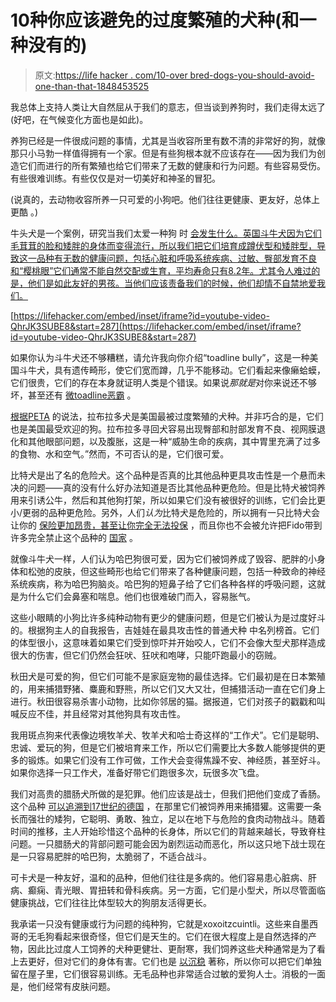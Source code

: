 # 10种你应该避免的过度繁殖的犬种(和一种没有的)

> 原文:[https://life hacker . com/10-over bred-dogs-you-should-avoid-one-than-that-1848453525](https://lifehacker.com/10-overbred-dogs-you-should-avoid-and-one-that-isn-t-1848453525)

我总体上支持人类让大自然屈从于我们的意志，但当谈到养狗时，我们走得太远了(好吧，在气候变化方面也是如此)。

养狗已经是一件很成问题的事情，尤其是当收容所里有数不清的非常好的狗，就像那只小马勃一样值得拥有一个家。但是有些狗根本就不应该存在——因为我们为创造它们而进行的所有繁殖也给它们带来了无数的健康和行为问题。有些容易受伤。有些很难训练。有些仅仅是对一切美好和神圣的冒犯。

(说真的，去动物收容所养一只可爱的小狗吧。他们往往更健康、更友好，总体上更酷 。)

牛头犬是一个案例，研究当我们太爱一种狗 时 [会发生什么。英国斗牛犬因为它们毛茸茸的脸和矮胖的身体而变得流行，所以我们把它们培育成蹲伏型和矮胖型，导致这一品种有无数的健康问题，包括心脏和呼吸系统疾病、过敏、臀部发育不良和“樱桃眼”它们通常不能自然交配或生育，平均寿命只有8.2年。尤其令人难过的是，他们是如此友好的男孩。当他们应该责备我们的时候，他们却情不自禁地爱我们。](https://www.smithsonianmag.com/science-nature/bulldogs-are-dangerously-unhealthy-there-may-not-be-enough-diversity-their-genes-save-them-180959963/)

 [https://lifehacker.com/embed/inset/iframe?id=youtube-video-QhrJK3SUBE8&start=287](https://lifehacker.com/embed/inset/iframe?id=youtube-video-QhrJK3SUBE8&start=287) 

如果你认为斗牛犬还不够糟糕，请允许我向你介绍“toadline bully”，这是一种美国斗牛犬，具有遗传畸形，使它们宽而蹲，几乎不能移动。它们看起来像癞蛤蟆，它们很贵，它们的存在本身就证明人类是个错误。如果说*那就是*对你来说还不够坏，甚至还有 [微toadline恶霸](https://www.youtube.com/watch?v=Q9b0yaoVnTE) 。

[根据PETA](https://www.peta.org/blog/top-10-overbred-dogs/) 的说法，拉布拉多犬是美国最被过度繁殖的犬种。并非巧合的是，它们也是美国最受欢迎的狗。拉布拉多寻回犬容易出现臀部和肘部发育不良、视网膜退化和其他眼部问题，以及腹胀，这是一种“威胁生命的疾病，其中胃里充满了过多的食物、水和空气。”然而，不可否认的是，它们很可爱。

比特犬是出了名的危险犬。这个品种是否真的比其他品种更具攻击性是一个悬而未决的问题——真的没有什么好办法知道是否比其他品种更危险。但是比特犬被饲养用来引诱公牛，然后和其他狗打架，所以如果它们没有被很好的训练，它们会比更小/更弱的品种更危险。另外，人们*认为*比特犬是危险的，所以拥有一只比特犬会让你的 [保险更加昂贵，甚至让你完全无法投保](https://www.nerdwallet.com/article/insurance/home-insurance-pit-bull) ，而且你也不会被允许把Fido带到许多完全禁止这个品种的 [国家](https://www.browardpalmbeach.com/news/pit-bulls-already-banned-in-a-dozen-countries-6446613) 。

就像斗牛犬一样，人们认为哈巴狗很可爱，因为它们被饲养成了毁容、肥胖的小身体和松弛的皮肤，但这些畸形也给它们带来了各种健康问题，包括一种致命的神经系统疾病，称为哈巴狗脑炎。哈巴狗的短鼻子给了它们各种各样的呼吸问题，这就是为什么它们会鼻塞和喘息。他们也很难破门而入，容易胀气。

这些小眼睛的小狗比许多纯种动物有更少的健康问题，但是它们被认为是过度好斗的。根据狗主人的自我报告，吉娃娃在最具攻击性的普通犬种 中名列榜首。它们的体型很小，这意味着如果它们受到惊吓并开始咬人，它们不会像大型犬那样造成很大的伤害，但它们仍然会狂吠、狂吠和咆哮，只能吓跑最小的窃贼。

秋田犬是可爱的狗，但它们可能不是家庭宠物的最佳选择。它们最初是在日本繁殖的，用来捕猎野猪、麋鹿和野熊，所以它们又大又壮，但捕猎活动一直在它们身上进行。秋田很容易杀害小动物，比如你邻居的猫。据报道，它们对孩子的戳戳和叫喊反应不佳，并且经常对其他狗具有攻击性。

我用斑点狗来代表像边境牧羊犬、牧羊犬和哈士奇这样的“工作犬”。它们是聪明、忠诚、爱玩的狗，但是它们被培育来工作，所以它们需要比大多数人能够提供的更多的锻炼。如果它们没有工作可做，工作犬会变得焦躁不安、神经质，甚至好斗。如果你选择一只工作犬，准备好带它们跑很多次，玩很多次飞盘。

我们对高贵的腊肠犬所做的是犯罪。他们应该是战士，但我们把他们变成了香肠。这个品种 [可以追溯到17世纪的德国](https://www.akc.org/expert-advice/dog-breeds/dachshund-history-badger-dog-breed/) ，在那里它们被饲养用来捕猎獾。这需要一条长而强壮的矮狗，它聪明、勇敢、独立，足以在地下与危险的食肉动物战斗。随着时间的推移，主人开始珍惜这个品种的长身体，所以它们的背越来越长，导致脊柱问题。一只腊肠犬的背部问题可能会因为剧烈运动而恶化，所以这只地下战士现在是一只容易肥胖的哈巴狗，太脆弱了，不适合战斗。

可卡犬是一种友好，温和的品种，但他们往往是多病的。他们容易患心脏病、肝病、癫痫、青光眼、胃扭转和骨科疾病。另一方面，它们是小型犬，所以尽管面临健康挑战，它们往往比体型较大的狗朋友活得更长。

我承诺一只没有健康或行为问题的纯种狗，它就是xoxoitzcuintli。这些来自墨西哥的无毛狗看起来很奇怪，但它们是天生的。它们在很大程度上是自然选择的产物，因此比过度人工饲养的犬种更健壮、更耐寒，我们饲养这些犬种通常是为了看上去更好，但对它们的身体有害。它们也是 [以沉稳](https://www.akc.org/expert-advice/dog-breeds/10-facts-about-xoloitzcuintlis/#:~:text=The%20Xoloitzcuintli%20is%20typically%20a,are%20an%20overall%20healthy%20breed.) 著称，所以你可以把它们单独留在屋子里，它们很容易训练。无毛品种也非常适合过敏的爱狗人士。消极的一面是，他们经常有皮肤问题。